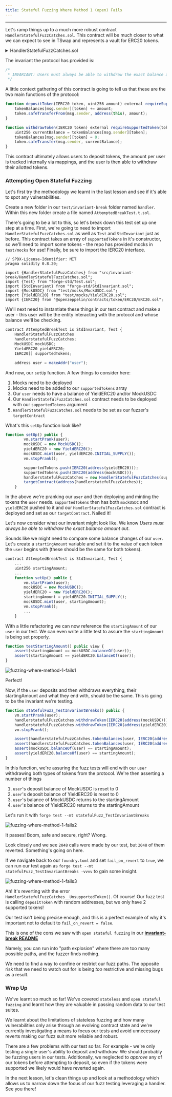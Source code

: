 ```yaml
---
title: Stateful Fuzzing Where Method 1 (open) Fails
---
```


---

Let's ramp things up to a much more robust contract `HandlerStatefulFuzzCatches.sol`. This contract will be much closer to what we can expect to see in TSwap and represents a vault for ERC20 tokens.

<details>
<summary>HandlerStatefulFuzzCatches.sol</summary>

```solidity
// SPDX-License-Identifier: MIT
pragma solidity 0.8.20;

import {IERC20} from "@openzeppelin/contracts/token/ERC20/ERC20.sol";
import {SafeERC20} from "@openzeppelin/contracts/token/ERC20/utils/SafeERC20.sol";

/*
 * This contract represents a vault for ERC20 tokens.
 *
 * INVARIANT: Users must always be able to withdraw the exact balance amount.
 */
contract HandlerStatefulFuzzCatches {
    error HandlerStatefulFuzzCatches__UnsupportedToken();

    using SafeERC20 for IERC20;

    mapping(IERC20 => bool) public tokenIsSupported;
    mapping(address user => mapping(IERC20 token => uint256 balance)) public tokenBalances;

    modifier requireSupportedToken(IERC20 token) {
        if (!tokenIsSupported[token]) revert HandlerStatefulFuzzCatches__UnsupportedToken();
        _;
    }

    constructor(IERC20[] memory _supportedTokens) {
        for (uint256 i; i < _supportedTokens.length; i++) {
            tokenIsSupported[_supportedTokens[i]] = true;
        }
    }

    function depositToken(IERC20 token, uint256 amount) external requireSupportedToken(token) {
        tokenBalances[msg.sender][token] += amount;
        token.safeTransferFrom(msg.sender, address(this), amount);
    }

    function withdrawToken(IERC20 token) external requireSupportedToken(token) {
        uint256 currentBalance = tokenBalances[msg.sender][token];
        tokenBalances[msg.sender][token] = 0;
        token.safeTransfer(msg.sender, currentBalance);
    }
}
```

</details>

The invariant the protocol has provided is:

```js
/*
 * INVARIANT: Users must always be able to withdraw the exact balance amount out.
 */
```

A little context gathering of this contract is going to tell us that these are the two main functions of the protocol:

```js
function depositToken(IERC20 token, uint256 amount) external requireSupportedToken(token) {
    tokenBalances[msg.sender][token] += amount;
    token.safeTransferFrom(msg.sender, address(this), amount);
}

function withdrawToken(IERC20 token) external requireSupportedToken(token) {
    uint256 currentBalance = tokenBalances[msg.sender][token];
    tokenBalances[msg.sender][token] = 0;
    token.safeTransfer(msg.sender, currentBalance);
}
```

This contract ultimately allows users to deposit tokens, the amount per user is tracked internally via mappings, and the user is then able to withdraw their allotted tokens.

### Attempting Open Stateful Fuzzing

Let's first try the methodology we learnt in the last lesson and see if it's able to spot any vulnerabilities.

Create a new folder in our `test/invariant-break` folder named `handler`. Within this new folder create a file named `AttemptedBreakTest.t.sol`.

There's going to be a lot to this, so let's break down this test set up one step at a time. First, we're going to need to import `HandlerStatefulFuzzCatches.sol` as well as `Test` and `StdInvariant` just as before. This contract takes an array of `supportedTokens` in it's constructor, so we'll need to import some tokens - the repo has provided mocks in `test/mocks` for use! Finally, be sure to import the IERC20 interface.

```solidity
// SPDX-License-Identifier: MIT
pragma solidity 0.8.20;

import {HandlerStatefulFuzzCatches} from "src/invariant-break/HandlerStatefulFuzzCatches.sol";
import {Test} from "forge-std/Test.sol";
import {StdInvariant} from "forge-std/StdInvariant.sol";
import {MockUSDC} from "test/mocks/MockUSDC.sol";
import {YieldERC20} from "test/mocks/YieldERC20.sol";
import {IERC20} from "@openzeppelin/contracts/token/ERC20/ERC20.sol";
```

We'll next need to instantiate these things in our test contract and make a user - this user will be the entity interacting with the protocol and whose balance we'll be checking.

```js
contract AttemptedBreakTest is StdInvariant, Test {
    HandlerStatefulFuzzCatches
    handlerstatefulFuzzCatches;
    MockUSDC mockUSDC;
    YieldERC20 yieldERC20;
    IERC20[] supportedTokens;

    address user = makeAddr("user");
```

And now, our `setUp` function. A few things to consider here:

1. Mocks need to be deployed
2. Mocks need to be added to our `supportedTokens` array
3. Our `user` needs to have a balance of YieldERC20 and/or MockUSDC
4. Our `HandlerStatefulFuzzCatches.sol` contract needs to be deployed with our `supportedTokens` argument
5. `HandlerStatefulFuzzCatches.sol` needs to be set as our fuzzer's `targetContract`

What's this `setUp` function look like?

```js
function setUp() public {
        vm.startPrank(user);
        mockUSDC = new MockUSDC();
        yieldERC20 = new YieldERC20();
        mockUSDC.mint(user, yieldERC20.INITIAL_SUPPLY());
        vm.stopPrank();

        supportedTokens.push(IERC20(address(yieldERC20)));
        supportedTokens.push(IERC20(address(mockUSDC)));
        handlerstatefulFuzzCatches = new HandlerStatefulFuzzCatches(supportedTokens);
        targetContract(address(handlerstatefulFuzzCatches));
    }
```

In the above we're pranking our `user` and then deploying and minting the tokens the `user` needs. `supportedTokens` then has both `mockUSDC` and `yieldERC20` pushed to it and our `HandlerStatefulFuzzCatches.sol` contract is deployed and set as our `targetContract`. Nailed it!

Let's now consider what our invariant might look like. We know _Users must always be able to withdraw the exact balance amount out_.

Sounds like we might need to compare some balance changes of our `user`. Let's create a `startingAmount` variable and set it to the value of each token the `user` begins with (these should be the same for both tokens).

```js
contract AttemptedBreakTest is StdInvariant, Test {
    ...
    uint256 startingAmount;
    ...
    function setUp() public {
        vm.startPrank(user);
        mockUSDC = new MockUSDC();
        yieldERC20 = new YieldERC20();
        startingAmount = yieldERC20.INITIAL_SUPPLY();
        mockUSDC.mint(user, startingAmount);
        vm.stopPrank();
        ...
    }
```

With a little refactoring we can now reference the `startingAmount` of our `user` in our test. We can even write a little test to assure the `startingAmount` is being set properly.

```js
function testStartingAmount() public view {
    assert(startingAmount == mockUSDC.balanceOf(user));
    assert(startingAmount == yieldERC20.balanceOf(user));
}
```

![fuzzing-where-method-1-fails1](/security-section-5/14-fuzzing-where-method-1-fails/fuzzing-where-method-1-fails1.png)

Perfect!

Now, if the `user` deposits and then withdraws everything, their startingAmount and what they end with, should be the same. This is going to be the invariant we're testing.

```js
function statefulFuzz_TestInvariantBreaks() public {
    vm.startPrank(user);
    handlerstatefulFuzzCatches.withdrawToken(IERC20(address(mockUSDC)));
    handlerstatefulFuzzCatches.withdrawToken(IERC20(address(yieldERC20)));
    vm.stopPrank();

    assert(handlerstatefulFuzzCatches.tokenBalances(user, IERC20(address(mockUSDC))) == 0);
    assert(handlerstatefulFuzzCatches.tokenBalances(user, IERC20(address(yieldERC20))) == 0);
    assert(mockUSDC.balanceOf(user) == startingAmount);
    assert(yieldERC20.balanceOf(user) == startingAmount);
}
```

In this function, we're assuring the fuzz tests will end with our `user` withdrawing both types of tokens from the protocol. We're then asserting a number of things

1. `user`'s deposit balance of MockUSDC is reset to 0
2. `user`'s deposit balance of YieldERC20 is reset to 0
3. `user`'s balance of MockUSDC returns to the startingAmount
4. `user`'s balance of YieldERC20 returns to the startingAmount

Let's run it with `forge test --mt statefulFuzz_TestInvariantBreaks`

![fuzzing-where-method-1-fails2](/security-section-5/14-fuzzing-where-method-1-fails/fuzzing-where-method-1-fails2.png)

It passes! Boom, safe and secure, right? Wrong.

Look closely and we see `2048` calls were made by our test, but `2048` of them reverted. Something's going on here.

If we navigate back to our `foundry.toml` and set `fail_on_revert` to `true`, we can run our test again as `forge test --mt statefulFuzz_TestInvariantBreaks -vvvv` to gain some insight.

![fuzzing-where-method-1-fails3](/security-section-5/14-fuzzing-where-method-1-fails/fuzzing-where-method-1-fails3.png)

Ah! It's reverting with the error `HandlerStatefulFuzzCatches__UnsupportedToken()`. Of course! Our fuzz test is calling `depositToken` with random addresses, but we only have 2 supported tokens!

Our test isn't being precise enough, and this is a perfect example of why it's important not to default to `fail_on_revert = false`.

This is one of the cons we saw with `open stateful fuzzing` in our [**invariant-break README**](https://github.com/Cyfrin/sc-exploits-minimized/blob/main/src/invariant-break/README.md#2-stateful-fuzzing---open)

Namely, you can run into "path explosion" where there are too many possible paths, and the fuzzer finds nothing.

We need to find a way to confine or restrict our fuzz paths. The opposite risk that we need to watch out for is being _too_ restrictive and missing bugs as a result.

### Wrap Up

We've learnt so much so far! We've covered `stateless` and `open stateful fuzzing` and learnt how they are valuable in passing random data to our test suites.

We learnt about the limitations of stateless fuzzing and how many vulnerabilities only arise through an evolving contract state and we're currently investigating a means to focus our tests and avoid unnecessary reverts making our fuzz suit more reliable and robust.

There are a few problems with our test so far. For example - we're only testing a single user's ability to deposit and withdraw. We should probably be fuzzing users in our tests. Additionally, we neglected to _approve_ any of our tokens before attempting to deposit, so even if the tokens were supported we likely would have reverted again.

In the next lesson, let's clean things up and look at a methodology which allows us to narrow down the focus of our fuzz testing leveraging a handler. See you there!
